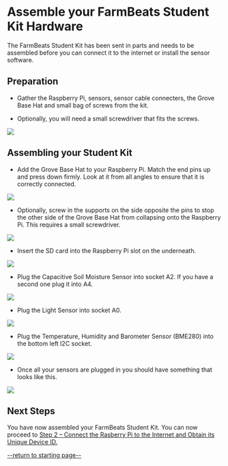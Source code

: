 Assemble your FarmBeats Student Kit Hardware
============================================

The FarmBeats Student Kit has been sent in parts and needs to be assembled
before you can connect it to the internet or install the sensor software.


Preparation
-----------

-   Gather the Raspberry Pi, sensors, sensor cable connecters, the Grove Base
    Hat and small bag of screws from the kit.

-   Optionally, you will need a small screwdriver that fits the screws.

![](media/07827c500685cce92f3e729cbab28c91.png)

Assembling your Student Kit
---------------------------

-   Add the Grove Base Hat to your Raspberry Pi. Match the end pins up and press
    down firmly. Look at it from all angles to ensure that it is correctly
    connected.

![](media/accd81a5b56cddbd26035a40a5be0c1d.png)

-   Optionally, screw in the supports on the side opposite the pins to stop the other side
    of the Grove Base Hat from collapsing onto the Raspberry Pi. This requires a
    small screwdriver.

![](media/72ed67ebced195c87cf8a82a796c286f.png)

-   Insert the SD card into the Raspberry Pi slot on the underneath.

![](media/97c4c4e554589a05a1637a181ef24d9a.jpg)

-   Plug the Capacitive Soil Moisture Sensor into socket A2. If you have a
    second one plug it into A4.

![](media/f5480d415f29c578760d73d7f20ef930.png)

-   Plug the Light Sensor into socket A0.

![](media/d13a81eb0f03be4b60cd1230990784d3.png)

-   Plug the Temperature, Humidity and Barometer Sensor (BME280) into the bottom
    left I2C socket.

![](media/10bf337bf57976cb561754df48831bc3.png)

-   Once all your sensors are plugged in you should have something that looks
    like this.

![](media/a4cc239a3b0b67e827a8b603e43d96e0.png)

Next Steps
----------

You have now assembled your FarmBeats Student Kit. You can now proceed to [Step
2 – Connect the Rasberry Pi to the Internet and Obtain its Unique Device ID.](https://github.com/richstep/studentkit/blob/master/Indoor-m1/2_Identify_your_unique_Device_ID.md)


[--return to starting page--](https://github.com/richstep/studentkit/blob/master/Indoor-m1/readme.md)
